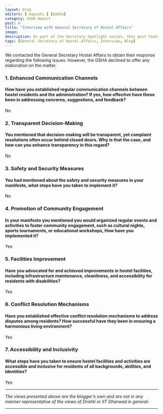 ```yaml
---
layout: blog
editors: [ Aayushi ] [Aabha]
category: GSHA Report
post: 6
title: "Interview with General Secretary of Hostel Affairs"
image: 
description: As part of the Secretary Spotlight series, this post features an interview with the General Secretary of Hostel Affairs covering questions regarding safety, accesibility and facilities. However, the GSHA provided brief responses and declined to offer any further explanations.
tags: [General Secretary of Hostel Affairs, Interview, Blog]
--- 
```


We contacted the General Secretary Hostel Affairs to obtain their response regarding the following issues. However, the GSHA declined to offer any elaboration on the matter.

### 1. Enhanced Communication Channels 
#### How have you established regular communication channels between hostel residents and the administration? If yes, how effective have these been in addressing concerns, suggestions, and feedback? 

No

### 2. Transparent Decision-Making 
#### You mentioned that decision-making will be transparent, yet complaint resolutions often occur behind closed doors. Why is that the case, and how can you enhance transparency in this regard? 

No

### 3. Safety and Security Measures 
####  You had mentioned about the safety and security measures in your manifesto, what steps have you taken to implement it? 

No

### 4. Promotion of Community Engagement 
####  In your manifesto  you mentioned you would organized regular events and activities to foster community engagement, such as cultural nights, sports tournaments, or educational workshops, How have you implemented it?

Yes 

### 5. Facilities Improvement 
####  Have you advocated for and achieved improvements in hostel facilities, including infrastructure maintenance, cleanliness, and accessibility for residents with disabilities? 

Yes 

### 6. Conflict Resolution Mechanisms 
####  Have you established effective conflict resolution mechanisms to address disputes among residents? How successful have they been in ensuring a harmonious living environment? 

Yes 

### 7. Accessibility and Inclusivity 
####  What steps have you taken to ensure hostel facilities and activities are accessible and inclusive for residents of all backgrounds, abilities, and identities?  

Yes


---

*The views presented above are the blogger’s own and are not in any manner representative of the views of Drishti or IIT Dharwad in general.*

---
